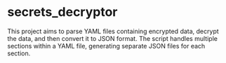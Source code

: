 # secrets_decryptor
 This project aims to parse YAML files containing encrypted data, decrypt the data, and then convert it to JSON format. The script handles multiple sections within a YAML file, generating separate JSON files for each section.
